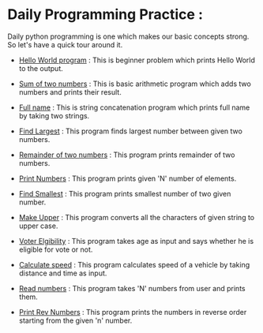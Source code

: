 # Daily Programming Practice :

Daily python programming is one which makes our basic concepts strong. So let's have a quick tour around it.

- [Hello World program](https://github.com/Arun9739/Go-Python/blob/main/Daily_programming_practice/Hello%20World.py) : This is beginner problem which prints Hello World to the output.

- [Sum of two numbers](https://github.com/Arun9739/Go-Python/blob/main/Daily_programming_practice/SumOfTwoNumbers.py) : This is basic arithmetic program which adds two numbers and prints their result.

- [Full name](https://github.com/Arun9739/Go-Python/blob/main/Daily_programming_practice/FullName.py) : This is string concatenation program which prints full name by taking two strings.

- [Find Largest](https://github.com/Arun9739/Go-Python/blob/main/Daily_programming_practice/FindLargest.py) : This program finds largest number between given two numbers.

- [Remainder of two numbers](https://github.com/Arun9739/Go-Python/blob/main/Daily_programming_practice/RemainderOfTwoNums.py) : This program prints remainder of two numbers.

- [Print Numbers](https://github.com/Arun9739/Go-Python/blob/main/Daily_programming_practice/PrintNumbers.py) : This program prints given 'N' number of elements.

- [Find Smallest](https://github.com/Arun9739/Go-Python/blob/main/Daily_programming_practice/FindSmallest.py) : This program prints smallest number of two given number.

- [Make Upper](https://github.com/Arun9739/Go-Python/blob/main/Daily_programming_practice/MakeUpper.py) : This program converts all the characters of given string to upper case.

- [Voter Elgibility](https://github.com/Arun9739/Go-Python/blob/main/Daily_programming_practice/VoterEligibility.py) : This program takes age as input and says whether he is eligible for vote or not.

- [Calculate speed](https://github.com/Arun9739/Go-Python/blob/main/Daily_programming_practice/calculate_speed.py) : This program calculates speed of a vehicle by taking distance and time as input.

- [Read numbers](https://github.com/Arun9739/Go-Python/blob/main/Daily_programming_practice/ReadNumbers.py) : This program takes 'N' numbers from user and prints them.

- [Print Rev Numbers](https://github.com/Arun9739/Go-Python/blob/main/Daily_programming_practice/PrintRevNumbers.py) : This program prints the numbers in reverse order starting from the given 'n' number.

